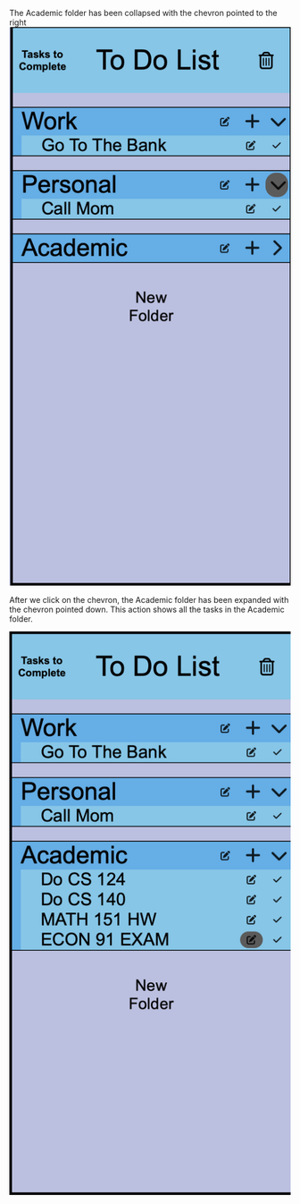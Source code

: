 The Academic folder has been collapsed with the chevron pointed to the right
![AcademicsCollapsed](AcademicsCollapsed.png)

After we click on the chevron, the Academic folder has been expanded with the chevron pointed down. This action 
shows all the tasks in the Academic folder. 

![AcademicsExpanded](AcademicsExpanded.png)